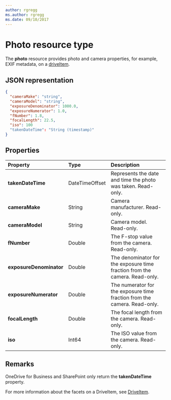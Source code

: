 ```yaml
---
author: rgregg
ms.author: rgregg
ms.date: 09/10/2017
---
```

# Photo resource type

The **photo** resource provides photo and camera properties, for example, EXIF metadata, on a [driveItem](driveitem.md).

## JSON representation

<!-- {
  "blockType": "resource",
  "optionalProperties": [  ],
  "@odata.type": "microsoft.graph.photo"
}-->
```json
{
  "cameraMake": "string",
  "cameraModel": "string",
  "exposureDenominator": 1000.0,
  "exposureNumerator": 1.0,
  "fNumber": 1.8,
  "focalLength": 22.5,
  "iso": 100
  "takenDateTime": "String (timestamp)"
}
```

## Properties

| Property                | Type           | Description
|:------------------------|:---------------|:----------------------------------
| **takenDateTime**       | DateTimeOffset | Represents the date and time the photo was taken. Read-only.
| **cameraMake**          | String         | Camera manufacturer. Read-only.
| **cameraModel**         | String         | Camera model. Read-only.
| **fNumber**             | Double         | The F-stop value from the camera. Read-only.
| **exposureDenominator** | Double         | The denominator for the exposure time fraction from the camera. Read-only.
| **exposureNumerator**   | Double         | The numerator for the exposure time fraction from the camera. Read-only.
| **focalLength**         | Double         | The focal length from the camera. Read-only.
| **iso**                 | Int64          | The ISO value from the camera. Read-only.

## Remarks
OneDrive for Business and SharePoint only return the **takenDateTime** property.

For more information about the facets on a DriveItem, see [DriveItem](driveitem.md).
<!-- {
  "type": "#page.annotation",
  "description": "The photo facet provides details about the camera and settings on the camera for photos.",
  "keywords": "camera make,camera model, exposure, f-stop, iso",
  "section": "documentation",
  "tocPath": "Facets/Photo"
} -->
